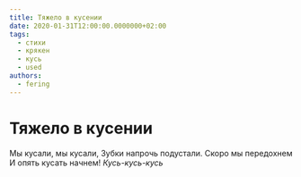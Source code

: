 ```yaml
---
title: Тяжело в кусении
date: 2020-01-31T12:00:00.0000000+02:00
tags:
  - стихи
  - крякен
  - кусь
  - used
authors:
  - fering
---
```

# Тяжело в кусении

Мы кусали, мы кусали,
Зубки напрочь подустали.
Скоро мы передохнем
И опять кусать начнем!
*Кусь-кусь-кусь*